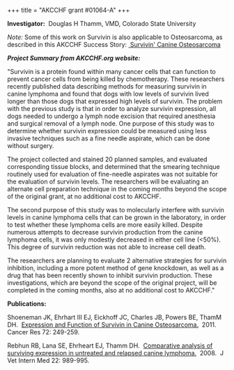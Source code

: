 +++
title = "AKCCHF grant #01064-A"
+++

**Investigator:**  Douglas H Thamm, VMD, Colorado State University

*Note:* Some of this work on Survivin is also applicable to
Osteosarcoma, as described in this AKCCHF Success Story: [ Survivin'
Canine
Osteosarcoma](http://www.akcchf.org/research/success-stories/survivin-canine-osteosarcoma.html)

***Project Summary from AKCCHF.org website:***

"Survivin is a protein found within many cancer cells that can function
to prevent cancer cells from being killed by chemotherapy. These
researchers recently published data describing methods for measuring
survivin in canine lymphoma and found that dogs with low levels of
survivin lived longer than those dogs that expressed high levels of
survivin. The problem with the previous study is that in order to
analyze survivin expression, all dogs needed to undergo a lymph node
excision that required anesthesia and surgical removal of a lymph node.
One purpose of this study was to determine whether survivin expression
could be measured using less invasive techniques such as a fine needle
aspirate, which can be done without surgery.

The project collected and stained 20 planned samples, and evaluated
corresponding tissue blocks, and determined that the smearing technique
routinely used for evaluation of fine-needle aspirates was not suitable
for the evaluation of survivin levels. The researchers will be
evaluating an alternate cell preparation technique in the coming months
beyond the scope of the original grant, at no additional cost to AKCCHF.

The second purpose of this study was to molecularly interfere with
survivin levels in canine lymphoma cells that can be grown in the
laboratory, in order to test whether these lymphoma cells are more
easily killed. Despite numerous attempts to decrease survivin production
from the canine lymphoma cells, it was only modestly decreased in either
cell line (\<50%). This degree of survivin reduction was not able to
increase cell death.

The researchers are planning to evaluate 2 alternative strategies for
survivin inhibition, including a more potent method of gene knockdown,
as well as a drug that has been recently shown to inhibit survivin
production. These investigations, which are beyond the scope of the
original project, will be completed in the coming months, also at no
additional cost to AKCCHF."

**Publications:**

Shoeneman JK, Ehrhart III EJ, Eickhoff JC, Charles JB, Powers BE, ThamM
DH.  [Expression and Function of Survivin in Canine
Osteosarcoma.](http://cancerres.aacrjournals.org/content/72/1/249.long) 
2011.  Cancer Res 72: 249-259.

Rebhun RB, Lana SE, Ehrheart EJ, Thamm DH.  [Comparative analysis of
surviving expression in untreated and relapsed canine
lymphoma.](http://www.ncbi.nlm.nih.gov/pubmed/18647159)  2008.  J Vet
Intern Med 22: 989-995.
